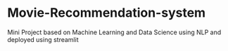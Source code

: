 # Movie-Recommendation-system
Mini Project based on Machine Learning and Data Science using NLP and deployed using streamlit
